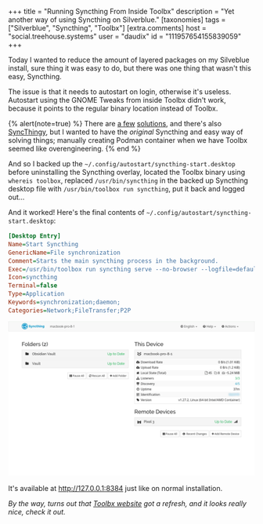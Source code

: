 +++
title = "Running Syncthing From Inside Toolbx"
description = "Yet another way of using Syncthing on Silverblue."
[taxonomies]
tags = ["Silverblue", "Syncthing", "Toolbx"]
[extra.comments]
host = "social.treehouse.systems"
user = "daudix"
id = "111957654155839059"
+++

Today I wanted to reduce the amount of layered packages on my Silveblue install, sure thing it was easy to do, but there was one thing that wasn't this easy, Syncthing.

The issue is that it needs to autostart on login, otherwise it's useless. Autostart using the GNOME Tweaks from inside Toolbx didn't work, because it points to the regular binary location instead of Toolbx.

{% alert(note=true) %}
There are [a few](https://www.qualityology.com/tech/syncthing-in-toolbox-on-fedora-silverblue-with-systemd/) [solutions](https://mmarco94.github.io/linux-guides/immutable-os/syncthing), and there's also [SyncThingy](https://github.com/zocker-160/SyncThingy), but I wanted to have the *original* Syncthing and easy way of solving things; manually creating Podman container when we have Toolbx seemed like overengineering.
{% end %}

And so I backed up the `~/.config/autostart/syncthing-start.desktop` before uninstalling the Syncthing overlay, located the Toolbx binary using `whereis toolbox`, replaced `/usr/bin/syncthing` in the backed up Syncthing desktop file with `/usr/bin/toolbox run syncthing`, put it back and logged out...

And it worked! Here's the final contents of `~/.config/autostart/syncthing-start.desktop`:

```ini
[Desktop Entry]
Name=Start Syncthing
GenericName=File synchronization
Comment=Starts the main syncthing process in the background.
Exec=/usr/bin/toolbox run syncthing serve --no-browser --logfile=default
Icon=syncthing
Terminal=false
Type=Application
Keywords=synchronization;daemon;
Categories=Network;FileTransfer;P2P
```

![syncthing web ui](syncthing-web-ui.png)

It's available at <http://127.0.0.1:8384> just like on normal installation.

*By the way, turns out that [Toolbx website](https://containertoolbx.org) got a refresh, and it looks really nice, check it out.*
